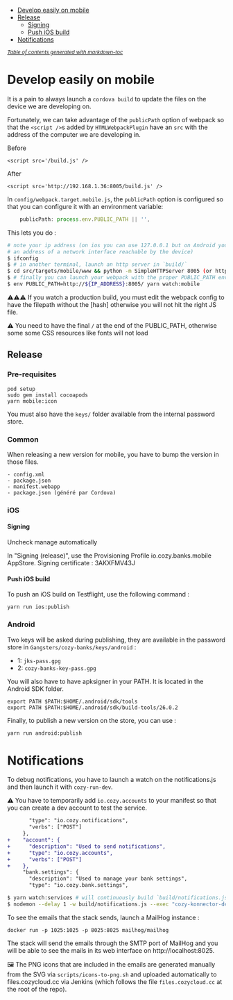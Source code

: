 - [Develop easily on mobile](#develop-easily-on-mobile)
- [Release](#release)
  + [Signing](#signing)
  + [Push iOS build](#push-ios-build)
- [Notifications](#notifications)

<small><i><a href='http://ecotrust-canada.github.io/markdown-toc/'>Table of contents generated with markdown-toc</a></i></small>


Develop easily on mobile
=====================

It is a pain to always launch a `cordova build` to update the files
on the device we are developing on.

Fortunately, we can take advantage of the `publicPath` option of webpack so that
the `<script />`s added by `HTMLWebpackPlugin` have an `src` with the address
of the computer we are developing in.

Before

```
<script src='/build.js' />
```

After

```
<script src='http://192.168.1.36:8005/build.js' />
```

In `config/webpack.target.mobile.js`, the `publicPath` option is configured
so that you can configure it with an environment variable:

```javascript
    publicPath: process.env.PUBLIC_PATH || '',
```

This lets you do :

```bash
# note your ip address (on ios you can use 127.0.0.1 but on Android you must get
# an address of a network interface reachable by the device)
$ ifconfig
$ # in another terminal, launch an http server in `build/`
$ cd src/targets/mobile/www && python -m SimpleHTTPServer 8005 (or http-server from npm\'s http-server)
$ # finally you can launch your webpack with the proper PUBLIC_PATH env variable
$ env PUBLIC_PATH=http://${IP_ADDRESS}:8005/ yarn watch:mobile
```

⚠️⚠️⚠️ If you watch a production build, you must edit the webpack config to have
the filepath without the [hash] otherwise you will not hit the right JS file.

⚠️ You need to have the final `/` at the end of the PUBLIC_PATH, otherwise some some CSS resources like fonts will not load

## Release

### Pre-requisites

```
pod setup
sudo gem install cocoapods
yarn mobile:icon
```

You must also have the `keys/` folder available from the internal password store.

### Common

When releasing a new version for mobile, you have to bump the version in those files.

```
- config.xml
- package.json
- manifest.webapp
- package.json (généré par Cordova)
```

### iOS

#### Signing

Uncheck manage automatically

In "Signing (release)", use the Provisioning Profile io.cozy.banks.mobile AppStore.
Signing certificate : 3AKXFMV43J

#### Push iOS build

To push an iOS build on Testflight, use the following command :

```
yarn run ios:publish
```

### Android


Two keys will be asked during publishing, they are available in the password store in `Gangsters/cozy-banks/keys/android` :

- 1: `jks-pass.gpg`
- 2: `cozy-banks-key-pass.gpg`

You will also have to have apksigner in your PATH. It is located in the Android SDK folder.

```
export PATH $PATH:$HOME/.android/sdk/tools
export PATH $PATH:$HOME/.android/sdk/build-tools/26.0.2
```

Finally, to publish a new version on the store, you can use :

```
yarn run android:publish
```

Notifications
=============

To debug notifications, you have to launch a watch on the notifications.js and then
launch it with `cozy-run-dev`.

⚠️ You have to temporarily add `io.cozy.accounts` to your manifest so that you can
create a dev account to test the service.

```diff
       "type": "io.cozy.notifications",
       "verbs": ["POST"]
     },
+    "account": {
+      "description": "Used to send notifications",
+      "type": "io.cozy.accounts",
+      "verbs": ["POST"]
+    },
     "bank.settings": {
       "description": "Used to manage your bank settings",
       "type": "io.cozy.bank.settings",
```


```bash
$ yarn watch:services # will continuously build `build/notifications.js`
$ nodemon --delay 1 -w build/notifications.js --exec "cozy-konnector-dev -t /tmp/token.json -m manifest.webapp build/notifications.js" # will launch build/notifications.js (and relaunch it when it changes) with the right COZY_CREDENTIALS, /tmp/token.json is where the token will be stored
```

To see the emails that the stack sends, launch a MailHog instance :

```
docker run -p 1025:1025 -p 8025:8025 mailhog/mailhog
```

The stack will send the emails through the SMTP port of MailHog and you
will be able to see the mails in its web interface on http://localhost:8025.

🖼 The PNG icons that are included in the emails are generated manually from the SVG via `scripts/icons-to-png.sh` and uploaded automatically to files.cozycloud.cc via Jenkins (which follows the file `files.cozycloud.cc` at the root of the repo).
